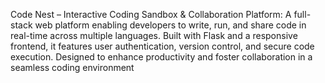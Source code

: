 Code Nest – Interactive Coding Sandbox & Collaboration Platform:
A full-stack web platform enabling developers to write, run, and share code in real-time across multiple languages. Built with Flask and a responsive frontend, it features user authentication, version control, and secure code execution. Designed to enhance productivity and foster collaboration in a seamless coding environment
